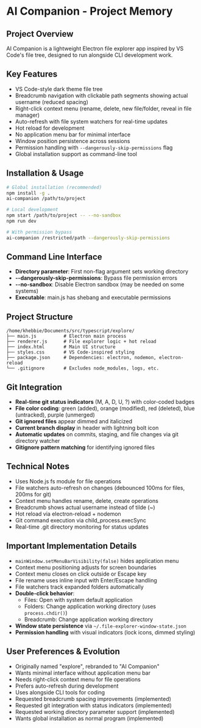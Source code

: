 # AI Companion - Project Memory

## Project Overview
AI Companion is a lightweight Electron file explorer app inspired by VS Code's file tree, designed to run alongside CLI development work.

## Key Features
- VS Code-style dark theme file tree
- Breadcrumb navigation with clickable path segments showing actual username (reduced spacing)
- Right-click context menu (rename, delete, new file/folder, reveal in file manager)
- Auto-refresh with file system watchers for real-time updates
- Hot reload for development
- No application menu bar for minimal interface
- Window position persistence across sessions
- Permission handling with `--dangerously-skip-permissions` flag
- Global installation support as command-line tool

## Installation & Usage
```bash
# Global installation (recommended)
npm install -g .
ai-companion /path/to/project

# Local development
npm start /path/to/project -- --no-sandbox
npm run dev

# With permission bypass
ai-companion /restricted/path --dangerously-skip-permissions
```

## Command Line Interface
- **Directory parameter**: First non-flag argument sets working directory
- **--dangerously-skip-permissions**: Bypass file permission errors
- **--no-sandbox**: Disable Electron sandbox (may be needed on some systems)
- **Executable**: main.js has shebang and executable permissions

## Project Structure
```
/home/khebbie/Documents/src/typescript/explore/
├── main.js          # Electron main process
├── renderer.js      # File explorer logic + hot reload
├── index.html       # Main UI structure
├── styles.css       # VS Code-inspired styling
├── package.json     # Dependencies: electron, nodemon, electron-reload
└── .gitignore       # Excludes node_modules, logs, etc.
```

## Git Integration
- **Real-time git status indicators** (M, A, D, U, ?) with color-coded badges
- **File color coding**: green (added), orange (modified), red (deleted), blue (untracked), purple (unmerged)
- **Git ignored files** appear dimmed and italicized
- **Current branch display** in header with lightning bolt icon
- **Automatic updates** on commits, staging, and file changes via git directory watcher
- **Gitignore pattern matching** for identifying ignored files

## Technical Notes
- Uses Node.js fs module for file operations
- File watchers auto-refresh on changes (debounced 100ms for files, 200ms for git)
- Context menu handles rename, delete, create operations
- Breadcrumb shows actual username instead of tilde (~)
- Hot reload via electron-reload + nodemon
- Git command execution via child_process.execSync
- Real-time .git directory monitoring for status updates

## Important Implementation Details
- `mainWindow.setMenuBarVisibility(false)` hides application menu
- Context menu positioning adjusts for screen boundaries
- Context menu closes on click outside or Escape key
- File rename uses inline input with Enter/Escape handling
- File watchers track expanded folders automatically
- **Double-click behavior**:
  - Files: Open with system default application
  - Folders: Change application working directory (uses `process.chdir()`)
  - Breadcrumb: Change application working directory
- **Window state persistence** via `~/.file-explorer-window-state.json`
- **Permission handling** with visual indicators (lock icons, dimmed styling)

## User Preferences & Evolution
- Originally named "explore", rebranded to "AI Companion"
- Wants minimal interface without application menu bar
- Needs right-click context menu for file operations
- Prefers auto-refresh during development
- Uses alongside CLI tools for coding
- Requested breadcrumb spacing improvements (implemented)
- Requested git integration with status indicators (implemented)
- Requested working directory parameter support (implemented)
- Wants global installation as normal program (implemented)